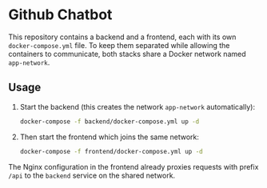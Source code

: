 # Github Chatbot

This repository contains a backend and a frontend, each with its own `docker-compose.yml` file. To keep them separated while allowing the containers to communicate, both stacks share a Docker network named `app-network`.

## Usage

1. Start the backend (this creates the network `app-network` automatically):
   ```bash
   docker-compose -f backend/docker-compose.yml up -d
   ```
2. Then start the frontend which joins the same network:
   ```bash
   docker-compose -f frontend/docker-compose.yml up -d
   ```

The Nginx configuration in the frontend already proxies requests with prefix `/api` to the `backend` service on the shared network.
